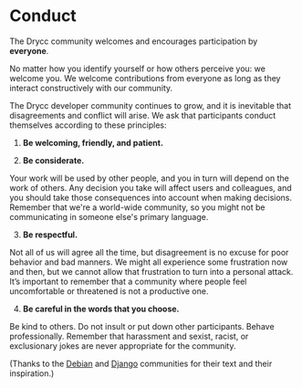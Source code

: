 # Conduct

The Drycc community welcomes and encourages participation by **everyone**.

No matter how you identify yourself or how others perceive you: we welcome you. We welcome contributions from everyone as long as they interact constructively with our community.

The Drycc developer community continues to grow, and it is inevitable that disagreements and conflict will arise. We ask that participants conduct themselves according to these principles:

1. **Be welcoming, friendly, and patient.**

2. **Be considerate.**

Your work will be used by other people, and you in turn will depend on the work of others. Any decision you take will affect users and colleagues, and you should take those consequences into account when making decisions. Remember that we're a world-wide community, so you might not be communicating in someone else's primary language.

3. **Be respectful.**

Not all of us will agree all the time, but disagreement is no excuse for poor behavior and bad manners. We might all experience some frustration now and then, but we cannot allow that frustration to turn into a personal attack. It’s important to remember that a community where people feel uncomfortable or threatened is not a productive one.

4. **Be careful in the words that you choose.**

Be kind to others. Do not insult or put down other participants. Behave professionally. Remember that harassment and sexist, racist, or exclusionary jokes are never appropriate for the community.

(Thanks to the [Debian][] and [Django][] communities for their text and
their inspiration.)

[debian]: http://www.debian.org/intro/diversity
[django]: https://www.djangoproject.com/conduct/
